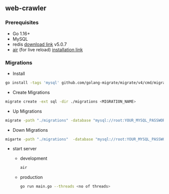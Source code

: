 ## web-crawler

### Prerequisites

- Go 1.16+
- MySQL
- redis [download link](https://redis.io/download) v5.0.7
- [air](https://github.com/cosmtrek/air) (for live reload) [installation link](https://github.com/cosmtrek/air#prefer-installsh)

### Migrations

- Install

```bash
go install -tags 'mysql' github.com/golang-migrate/migrate/v4/cmd/migrate@latest
```

- Create Migrations

```bash
migrate create -ext sql -dir ./migrations <MIGRATION_NAME>
```

- Up Migrations

```bash
migrate -path "./migrations" -database "mysql://root:YOUR_MYSQL_PASSWORD@/webcrawler" up
```

- Down Migrations

```bash
migarte -path "./migrations"  -database "mysql://root:YOUR_MYSQL_PASSWORD@/webcrawler" down
```

- start server

  - development

    ```bash
    air
    ```

  - production
    ```bash
    go run main.go --threads <no of threads>
    ```